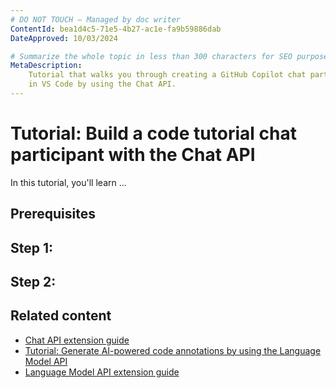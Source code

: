 ```yaml
---
# DO NOT TOUCH — Managed by doc writer
ContentId: bea1d4c5-71e5-4b27-ac1e-fa9b59886dab
DateApproved: 10/03/2024

# Summarize the whole topic in less than 300 characters for SEO purpose
MetaDescription:
    Tutorial that walks you through creating a GitHub Copilot chat participant
    in VS Code by using the Chat API.
---
```


# Tutorial: Build a code tutorial chat participant with the Chat API

In this tutorial, you'll learn ...

## Prerequisites

## Step 1:

## Step 2:

## Related content

-   [Chat API extension guide](/api/extension-guides/chat.md)
-   [Tutorial: Generate AI-powered code annotations by using the Language Model API](/api/extension-guides/language-model-tutorial.md)
-   [Language Model API extension guide](/api/extension-guides/language-model.md)
